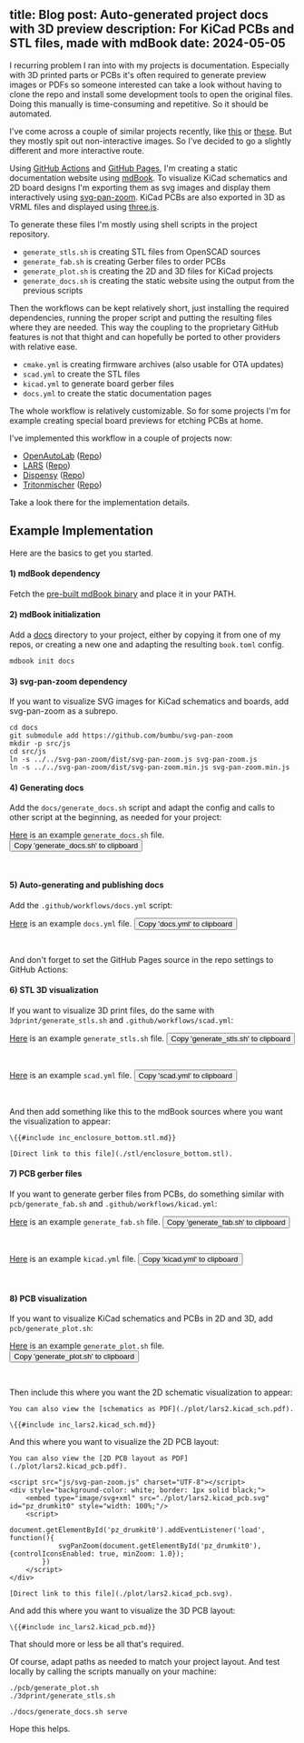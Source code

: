 title: Blog
post: Auto-generated project docs with 3D preview
description: For KiCad PCBs and STL files, made with mdBook
date: 2024-05-05
---

I recurring problem I ran into with my projects is documentation.
Especially with 3D printed parts or PCBs it's often required to generate preview images or PDFs so someone interested can take a look without having to clone the repo and install some development tools to open the original files.
Doing this manually is time-consuming and repetitive.
So it should be automated.

I've come across a couple of similar projects recently, like [this](https://hackaday.com/2024/05/04/giving-your-kicad-pcb-repository-pretty-pictures/) or [these](https://hackaday.com/2024/03/11/share-your-projects-kicad-automations-and-pretty-renders/).
But they mostly spit out non-interactive images.
So I've decided to go a slightly different and more interactive route.

<!--%
lightgallery([
    [ "img/github_pages_sch.png", "2D KiCad board visualization" ],
    [ "img/github_pages_pcb.png", "3D KiCad board visualization" ],
    [ "img/github_pages_stl.png", "3D STL visualization" ],
])
%-->

Using [GitHub Actions](https://docs.github.com/en/actions) and [GitHub Pages](https://docs.github.com/en/pages), I'm creating a static documentation website using [mdBook](https://rust-lang.github.io/mdBook/).
To visualize KiCad schematics and 2D board designs I'm exporting them as svg images and display them interactively using [svg-pan-zoom](https://github.com/bumbu/svg-pan-zoom).
KiCad PCBs are also exported in 3D as VRML files and displayed using [three.js](https://threejs.org/).

To generate these files I'm mostly using shell scripts in the project repository.

* `generate_stls.sh` is creating STL files from OpenSCAD sources
* `generate_fab.sh` is creating Gerber files to order PCBs
* `generate_plot.sh` is creating the 2D and 3D files for KiCad projects
* `generate_docs.sh` is creating the static website using the output from the previous scripts

Then the workflows can be kept relatively short, just installing the required dependencies, running the proper script and putting the resulting files where they are needed.
This way the coupling to the proprietary GitHub features is not that thight and can hopefully be ported to other providers with relative ease.

* `cmake.yml` is creating firmware archives (also usable for OTA updates)
* `scad.yml` to create the STL files
* `kicad.yml` to generate board gerber files
* `docs.yml` to create the static documentation pages

The whole workflow is relatively customizable.
So for some projects I'm for example creating special board previews for etching PCBs at home.

I've implemented this workflow in a couple of projects now:

* [OpenAutoLab](https://kauzerei.github.io/openautolab/) ([Repo](https://github.com/kauzerei/openautolab))
* [LARS](https://xythobuz.github.io/lars/) ([Repo](https://github.com/xythobuz/lars))
* [Dispensy](https://drinkrobotics.github.io/dispensy/) ([Repo](https://github.com/drinkrobotics/dispensy))
* [Tritonmischer](https://kauzerei.github.io/tritonmischer/) ([Repo](https://github.com/kauzerei/tritonmischer))

Take a look there for the implementation details.

## Example Implementation

Here are the basics to get you started.

#### 1) mdBook dependency

Fetch the [pre-built mdBook binary](https://github.com/rust-lang/mdBook/releases) and place it in your PATH.

#### 2) mdBook initialization

Add a [docs](https://github.com/xythobuz/lars/tree/master/docs) directory to your project, either by copying it from one of my repos, or creating a new one and adapting the resulting `book.toml` config.

    mdbook init docs

#### 3) svg-pan-zoom dependency

If you want to visualize SVG images for KiCad schematics and boards, add svg-pan-zoom as a subrepo.

    cd docs
    git submodule add https://github.com/bumbu/svg-pan-zoom
    mkdir -p src/js
    cd src/js
    ln -s ../../svg-pan-zoom/dist/svg-pan-zoom.js svg-pan-zoom.js
    ln -s ../../svg-pan-zoom/dist/svg-pan-zoom.min.js svg-pan-zoom.min.js

#### 4) Generating docs

Add the `docs/generate_docs.sh` script and adapt the config and calls to other script at the beginning, as needed for your project:

<!-- https://clay-atlas.com/us/blog/2021/06/30/html-en-copy-text-button/ -->
<script>
function copyEvent(id) {
    var str = document.getElementById(id);
    window.getSelection().selectAllChildren(str);
    document.execCommand("Copy")
}
</script>

[Here](https://git.xythobuz.de/thomas/drumkit/raw/commit/314bf218ca5e958d6ffa825d92d702cb5431abf6/docs/generate_docs.sh) is an example `generate_docs.sh` file.
<button type="button" onclick="copyEvent('generatedocs')" class="clip-btn">Copy 'generate_docs.sh' to clipboard</button>

<pre id="generatedocs" class="sh_sh">
<!--%
include_url("https://git.xythobuz.de/thomas/drumkit/raw/commit/314bf218ca5e958d6ffa825d92d702cb5431abf6/docs/generate_docs.sh")
%-->
</pre>

#### 5) Auto-generating and publishing docs

Add the `.github/workflows/docs.yml` script:

[Here](https://git.xythobuz.de/thomas/drumkit/raw/commit/314bf218ca5e958d6ffa825d92d702cb5431abf6/.github/workflows/docs.yml) is an example `docs.yml` file.
<button type="button" onclick="copyEvent('docsyml')" class="clip-btn">Copy 'docs.yml' to clipboard</button>

<pre id="docsyml" class="sh_yaml">
<!--%
include_url("https://git.xythobuz.de/thomas/drumkit/raw/commit/314bf218ca5e958d6ffa825d92d702cb5431abf6/.github/workflows/docs.yml")
%-->
</pre>

And don't forget to set the GitHub Pages source in the repo settings to GitHub Actions:

<!--%
lightgallery([
    [ "img/github_pages_actions.png", "What to change in the GitHub repo settings" ],
])
%-->

#### 6) STL 3D visualization

If you want to visualize 3D print files, do the same with `3dprint/generate_stls.sh` and `.github/workflows/scad.yml`:

[Here](https://git.xythobuz.de/thomas/drumkit/raw/commit/314bf218ca5e958d6ffa825d92d702cb5431abf6/3dprint/generate_stls.sh) is an example `generate_stls.sh` file.
<button type="button" onclick="copyEvent('generatestls')" class="clip-btn">Copy 'generate_stls.sh' to clipboard</button>

<pre id="generatestls" class="sh_sh">
<!--%
include_url("https://git.xythobuz.de/thomas/drumkit/raw/commit/314bf218ca5e958d6ffa825d92d702cb5431abf6/3dprint/generate_stls.sh")
%-->
</pre>

[Here](https://git.xythobuz.de/thomas/drumkit/raw/commit/314bf218ca5e958d6ffa825d92d702cb5431abf6/.github/workflows/scad.yml) is an example `scad.yml` file.
<button type="button" onclick="copyEvent('scadyml')" class="clip-btn">Copy 'scad.yml' to clipboard</button>

<pre id="scadyml" class="sh_yaml">
<!--%
include_url("https://git.xythobuz.de/thomas/drumkit/raw/commit/314bf218ca5e958d6ffa825d92d702cb5431abf6/.github/workflows/scad.yml")
%-->
</pre>

And then add something like this to the mdBook sources where you want the visualization to appear:

    \{{#include inc_enclosure_bottom.stl.md}}

    [Direct link to this file](./stl/enclosure_bottom.stl).

#### 7) PCB gerber files

If you want to generate gerber files from PCBs, do something similar with `pcb/generate_fab.sh` and `.github/workflows/kicad.yml`:

[Here](https://git.xythobuz.de/thomas/drumkit/raw/commit/314bf218ca5e958d6ffa825d92d702cb5431abf6/pcb2/generate_fab.sh) is an example `generate_fab.sh` file.
<button type="button" onclick="copyEvent('generatefab')" class="clip-btn">Copy 'generate_fab.sh' to clipboard</button>

<pre id="generatefab" class="sh_sh">
<!--%
include_url("https://git.xythobuz.de/thomas/drumkit/raw/commit/314bf218ca5e958d6ffa825d92d702cb5431abf6/pcb2/generate_fab.sh")
%-->
</pre>

[Here](https://git.xythobuz.de/thomas/drumkit/raw/commit/314bf218ca5e958d6ffa825d92d702cb5431abf6/.github/workflows/kicad.yml) is an example `kicad.yml` file.
<button type="button" onclick="copyEvent('kicadyml')" class="clip-btn">Copy 'kicad.yml' to clipboard</button>

<pre id="kicadyml" class="sh_yaml">
<!--%
include_url("https://git.xythobuz.de/thomas/drumkit/raw/commit/314bf218ca5e958d6ffa825d92d702cb5431abf6/.github/workflows/kicad.yml")
%-->
</pre>

#### 8) PCB visualization

If you want to visualize KiCad schematics and PCBs in 2D and 3D, add `pcb/generate_plot.sh`:

[Here](https://git.xythobuz.de/thomas/drumkit/raw/commit/314bf218ca5e958d6ffa825d92d702cb5431abf6/pcb2/generate_plot.sh) is an example `generate_plot.sh` file.
<button type="button" onclick="copyEvent('generateplot')" class="clip-btn">Copy 'generate_plot.sh' to clipboard</button>

<pre id="generateplot" class="sh_sh">
<!--%
include_url("https://git.xythobuz.de/thomas/drumkit/raw/commit/314bf218ca5e958d6ffa825d92d702cb5431abf6/pcb2/generate_plot.sh")
%-->
</pre>

Then include this where you want the 2D schematic visualization to appear:

    You can also view the [schematics as PDF](./plot/lars2.kicad_sch.pdf).

    \{{#include inc_lars2.kicad_sch.md}}

And this where you want to visualize the 2D PCB layout:

    You can also view the [2D PCB layout as PDF](./plot/lars2.kicad_pcb.pdf).

    <script src="js/svg-pan-zoom.js" charset="UTF-8"></script>
    <div style="background-color: white; border: 1px solid black;">
        <embed type="image/svg+xml" src="./plot/lars2.kicad_pcb.svg" id="pz_drumkit0" style="width: 100%;"/>
        <script>
            document.getElementById('pz_drumkit0').addEventListener('load', function(){
                svgPanZoom(document.getElementById('pz_drumkit0'), {controlIconsEnabled: true, minZoom: 1.0});
            })
        </script>
    </div>

    [Direct link to this file](./plot/lars2.kicad_pcb.svg).

And add this where you want to visualize the 3D PCB layout:

    \{{#include inc_lars2.kicad_pcb.md}}

That should more or less be all that's required.

Of course, adapt paths as needed to match your project layout.
And test locally by calling the scripts manually on your machine:

    ./pcb/generate_plot.sh
    ./3dprint/generate_stls.sh

    ./docs/generate_docs.sh serve

Hope this helps.

